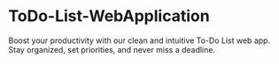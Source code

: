 # ToDo-List-WebApplication
Boost your productivity with our clean and intuitive To-Do List web app. Stay organized, set priorities, and never miss a deadline.
